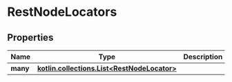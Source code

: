
# RestNodeLocators

## Properties
| Name | Type | Description | Notes |
| ------------ | ------------- | ------------- | ------------- |
| **many** | [**kotlin.collections.List&lt;RestNodeLocator&gt;**](RestNodeLocator.md) |  |  [optional] |
